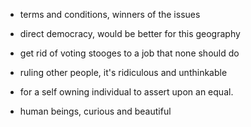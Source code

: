 * terms and conditions, winners of the issues


* direct democracy, would be better for this geography
* get rid of voting stooges to a job that none should do
* ruling other people, it's ridiculous and unthinkable
* for a self owning individual to assert upon an equal.


* human beings, curious and beautiful 
